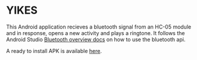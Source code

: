 # YIKES

This Android application recieves a bluetooth signal from an HC-05 module and in response, opens a new activity and plays a ringtone. It follows the Android Studio [Bluetooth overview docs](https://developer.android.com/guide/topics/connectivity/bluetooth) on how to use the bluetooth api. 



A ready to install APK is available [here](https://github.com/bmedeir1/YIKES/tree/master/app/build/outputs/apk/debug). 


